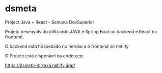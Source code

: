 # dsmeta
Project Java + React - Semana DevSuperior

Projeto desenvolvido utilizando JAVA e Spring Boot no backend e React no frontend.

O backend está hospedado no heroku e o frontend no netlify

O Projeto está disponível no endereço:

https://dsmeta-mrraxa.netlify.app/


